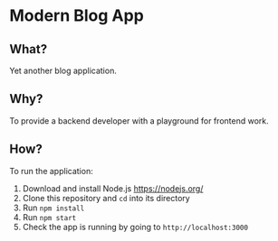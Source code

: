  Modern Blog App
=================

What?
-----
Yet another blog application.

Why?
----
To provide a backend developer with a playground for frontend work.

How?
----
To run the application:

1. Download and install Node.js https://nodejs.org/
2. Clone this repository and ``cd`` into its directory
3. Run ``npm install``
4. Run ``npm start``
5. Check the app is running by going to ``http://localhost:3000``